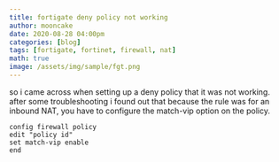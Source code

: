 ```yaml
---
title: fortigate deny policy not working
author: mooncake
date: 2020-08-28 04:00pm
categories: [blog]
tags: [fortigate, fortinet, firewall, nat]
math: true
image: /assets/img/sample/fgt.png
---
```


so i came across when setting up a deny policy that it was not working.
<br>
after some troubleshooting i found out that because the rule was for an inbound NAT, you have to configure the match-vip option on the policy.
<br>

```
config firewall policy 
edit "policy id"
set match-vip enable
end
```
